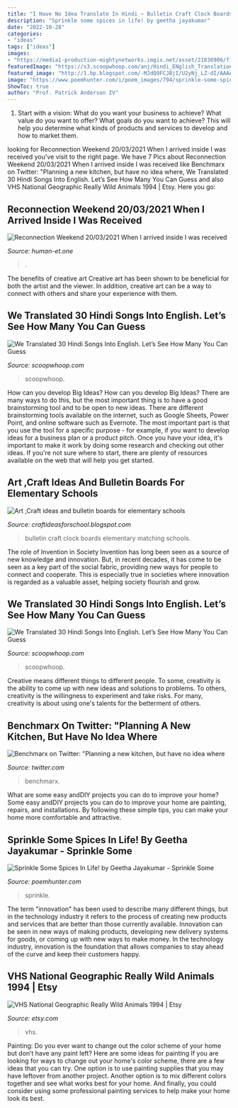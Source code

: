 ```yaml
---
title: "I Have No Idea Translate In Hindi ~ Bulletin Craft Clock Boards Elementary Matching Schools"
description: "Sprinkle some spices in life! by geetha jayakumar"
date: "2022-10-28"
categories:
- "ideas"
tags: ["ideas"]
images:
- "https://media1-production-mightynetworks.imgix.net/asset/21836906/file.jpeg?ixlib=rails-0.3.0&amp;fm=jpg&amp;q=75&amp;auto=format&amp;w=2048&amp;h=2048&amp;fit=max&amp;crop=entropy"
featuredImage: "https://s3.scoopwhoop.com/anj/Hindi_ENglish_Translation221/144896903.jpg"
featured_image: "http://1.bp.blogspot.com/-MJdQ9FCJBjI/U2yNj_LZ-dI/AAAAAAAAAsE/XFZY8j4Ni-U/s1600/appleBB1.jpg"
image: "https://www.poemhunter.com/i/poem_images/794/sprinkle-some-spices-in-life.jpg"
ShowToc: true
author: "Prof. Patrick Anderson IV"
---
```



1. Start with a vision: What do you want your business to achieve? What value do you want to offer? What goals do you want to achieve? This will help you determine what kinds of products and services to develop and how to market them.

	

		
looking for Reconnection Weekend 20/03/2021 When I arrived inside I was received you've visit to the right page. We have 7 Pics about Reconnection Weekend 20/03/2021 When I arrived inside I was received like Benchmarx on Twitter: &quot;Planning a new kitchen, but have no idea where, We Translated 30 Hindi Songs Into English. Let’s See How Many You Can Guess and also VHS National Geographic Really Wild Animals 1994 | Etsy. Here you go:
		
    
## Reconnection Weekend 20/03/2021 When I Arrived Inside I Was Received

<img loading=lazy src="https://media1-production-mightynetworks.imgix.net/asset/21836906/file.jpeg?ixlib=rails-0.3.0&amp;fm=jpg&amp;q=75&amp;auto=format&amp;w=2048&amp;h=2048&amp;fit=max&amp;crop=entropy" onerror="this.onerror=null;this.src='https://tse2.mm.bing.net/th?id=OIP.jljEQfyoZccTAydrBQH7ugHaQD&amp;pid=15.1';" alt="Reconnection Weekend 20/03/2021 When I arrived inside I was received">

_Source: human-et.one_

>. 

	

The benefits of creative art
Creative art has been shown to be beneficial for both the artist and the viewer. In addition, creative art can be a way to connect with others and share your experience with them.

    
## We Translated 30 Hindi Songs Into English. Let’s See How Many You Can Guess

<img loading=lazy src="https://s3.scoopwhoop.com/anj/Hindi_ENglish_Translation22/157932658.jpg" onerror="this.onerror=null;this.src='https://tse3.mm.bing.net/th?id=OIP.yh40EA4J48L9x88NkIXdcgHaEo&amp;pid=15.1';" alt="We Translated 30 Hindi Songs Into English. Let’s See How Many You Can Guess">

_Source: scoopwhoop.com_

>scoopwhoop. 

	

How can you develop Big Ideas?
How can you develop Big Ideas? There are many ways to do this, but the most important thing is to have a good brainstorming tool and to be open to new ideas. There are different brainstorming tools available on the internet, such as Google Sheets, Power Point, and online software such as Evernote. The most important part is that you use the tool for a specific purpose - for example, if you want to develop ideas for a business plan or a product pitch. Once you have your idea, it's important to make it work by doing some research and checking out other ideas. If you're not sure where to start, there are plenty of resources available on the web that will help you get started.

    
## Art ,Craft Ideas And Bulletin Boards For Elementary Schools

<img loading=lazy src="http://1.bp.blogspot.com/-MJdQ9FCJBjI/U2yNj_LZ-dI/AAAAAAAAAsE/XFZY8j4Ni-U/s1600/appleBB1.jpg" onerror="this.onerror=null;this.src='https://tse3.mm.bing.net/th?id=OIP.L7O_B3uV6tqq9LX8sRHuJQHaJ7&amp;pid=15.1';" alt="Art ,Craft ideas and bulletin boards for elementary schools">

_Source: craftideasforschool.blogspot.com_

>bulletin craft clock boards elementary matching schools. 

	

The role of Invention in Society
Invention has long been seen as a source of new knowledge and innovation. But, in recent decades, it has come to be seen as a key part of the social fabric, providing new ways for people to connect and cooperate. This is especially true in societies where innovation is regarded as a valuable asset, helping society flourish and grow.

    
## We Translated 30 Hindi Songs Into English. Let’s See How Many You Can Guess

<img loading=lazy src="https://s3.scoopwhoop.com/anj/Hindi_ENglish_Translation221/144896903.jpg" onerror="this.onerror=null;this.src='https://tse1.mm.bing.net/th?id=OIP.T-j98uMkUHNy4TT8dZ-2OQHaEo&amp;pid=15.1';" alt="We Translated 30 Hindi Songs Into English. Let’s See How Many You Can Guess">

_Source: scoopwhoop.com_

>scoopwhoop. 

	

Creative means different things to different people. To some, creativity is the ability to come up with new ideas and solutions to problems. To others, creativity is the willingness to experiment and take risks. For many, creativity is about using one's talents for the betterment of others.

    
## Benchmarx On Twitter: &quot;Planning A New Kitchen, But Have No Idea Where

<img loading=lazy src="https://pbs.twimg.com/media/DgtNnC-XcAAtw-h.jpg:large" onerror="this.onerror=null;this.src='https://tse1.mm.bing.net/th?id=OIP.XwhiCibNJ-1ylR3lGMOqbAHaFj&amp;pid=15.1';" alt="Benchmarx on Twitter: &quot;Planning a new kitchen, but have no idea where">

_Source: twitter.com_

>benchmarx. 

	

What are some easy andDIY projects you can do to improve your home?
Some easy andDIY projects you can do to improve your home are painting, repairs, and installations. By following these simple tips, you can make your home more comfortable and attractive.

    
## Sprinkle Some Spices In Life! By Geetha Jayakumar - Sprinkle Some

<img loading=lazy src="https://www.poemhunter.com/i/poem_images/794/sprinkle-some-spices-in-life.jpg" onerror="this.onerror=null;this.src='https://tse3.mm.bing.net/th?id=OIP.Q1GLqoQfeQtvwTyUG7FzlQHaRS&amp;pid=15.1';" alt="Sprinkle Some Spices In Life! by Geetha Jayakumar - Sprinkle Some">

_Source: poemhunter.com_

>sprinkle. 

	

The term "innovation" has been used to describe many different things, but in the technology industry it refers to the process of creating new products and services that are better than those currently available. Innovation can be seen in new ways of making products, developing new delivery systems for goods, or coming up with new ways to make money. In the technology industry, innovation is the foundation that allows companies to stay ahead of the curve and keep their customers happy.

    
## VHS National Geographic Really Wild Animals 1994 | Etsy

<img loading=lazy src="https://i.etsystatic.com/18271167/r/il/d1dcf4/2187504623/il_794xN.2187504623_aoh4.jpg" onerror="this.onerror=null;this.src='https://tse3.mm.bing.net/th?id=OIP.8sJ2d7qJOlcv9XtyH_oU9QHaJ4&amp;pid=15.1';" alt="VHS National Geographic Really Wild Animals 1994 | Etsy">

_Source: etsy.com_

>vhs. 

	

Painting: Do you ever want to change out the color scheme of your home but don’t have any paint left? Here are some ideas for painting
If you are looking for ways to change out your home's color scheme, there are a few ideas that you can try. One option is to use painting supplies that you may have leftover from another project. Another option is to mix different colors together and see what works best for your home. And finally, you could consider using some professional painting services to help make your home look its best.


